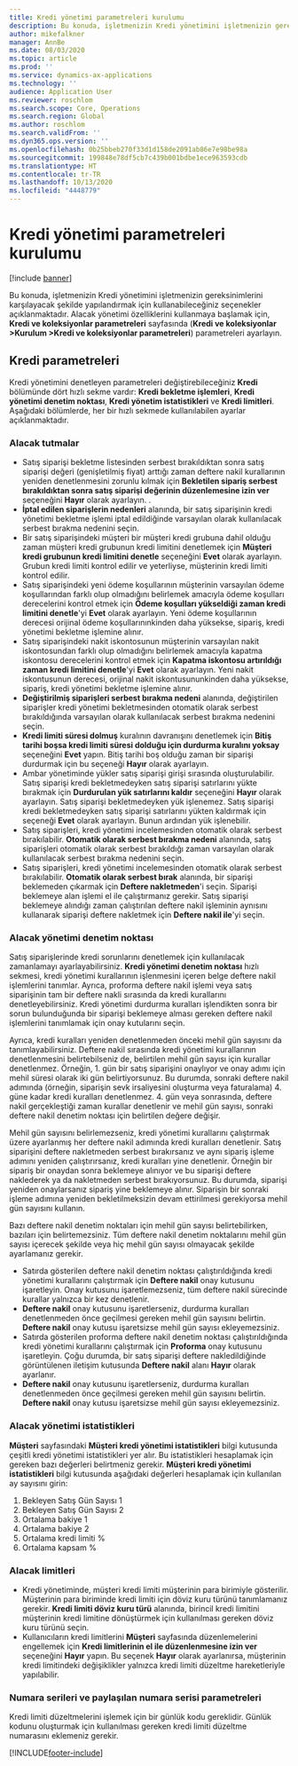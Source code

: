 ```yaml
---
title: Kredi yönetimi parametreleri kurulumu
description: Bu konuda, işletmenizin Kredi yönetimini işletmenizin gereksinimlerini karşılayacak şekilde yapılandırmak için kullanabileceğiniz seçenekler açıklanmaktadır.
author: mikefalkner
manager: AnnBe
ms.date: 08/03/2020
ms.topic: article
ms.prod: ''
ms.service: dynamics-ax-applications
ms.technology: ''
audience: Application User
ms.reviewer: roschlom
ms.search.scope: Core, Operations
ms.search.region: Global
ms.author: roschlom
ms.search.validFrom: ''
ms.dyn365.ops.version: ''
ms.openlocfilehash: 0b25bbeb270f33d1d158de2091ab86e7e98be98a
ms.sourcegitcommit: 199848e78df5cb7c439b001bdbe1ece963593cdb
ms.translationtype: HT
ms.contentlocale: tr-TR
ms.lasthandoff: 10/13/2020
ms.locfileid: "4448779"
---
```

# <a name="credit-management-parameters-setup"></a>Kredi yönetimi parametreleri kurulumu

[!include [banner](../includes/banner.md)]

Bu konuda, işletmenizin Kredi yönetimini işletmenizin gereksinimlerini karşılayacak şekilde yapılandırmak için kullanabileceğiniz seçenekler açıklanmaktadır. Alacak yönetimi özelliklerini kullanmaya başlamak için, **Kredi ve koleksiyonlar parametreleri** sayfasında (**Kredi ve koleksiyonlar \>Kurulum \>Kredi ve koleksiyonlar parametreleri**) parametreleri ayarlayın.

## <a name="credit-parameters"></a>Kredi parametreleri

Kredi yönetimini denetleyen parametreleri değiştirebileceğiniz **Kredi** bölümünde dört hızlı sekme vardır: **Kredi bekletme işlemleri**, **Kredi yönetimi denetim noktası**, **Kredi yönetim istatistikleri** ve **Kredi limitleri**. Aşağıdaki bölümlerde, her bir hızlı sekmede kullanılabilen ayarlar açıklanmaktadır.

### <a name="credit-holds"></a>Alacak tutmalar

- Satış siparişi bekletme listesinden serbest bırakıldıktan sonra satış siparişi değeri (genişletilmiş fiyat) arttığı zaman deftere nakil kurallarının yeniden denetlenmesini zorunlu kılmak için **Bekletilen sipariş serbest bırakıldıktan sonra satış siparişi değerinin düzenlemesine izin ver** seçeneğini **Hayır** olarak ayarlayın. .
- **İptal edilen siparişlerin nedenleri** alanında, bir satış siparişinin kredi yönetimi bekletme işlemi iptal edildiğinde varsayılan olarak kullanılacak serbest bırakma nedenini seçin.
- Bir satış siparişindeki müşteri bir müşteri kredi grubuna dahil olduğu zaman müşteri kredi grubunun kredi limitini denetlemek için **Müşteri kredi grubunun kredi limitini denetle** seçeneğini **Evet** olarak ayarlayın. Grubun kredi limiti kontrol edilir ve yeterliyse, müşterinin kredi limiti kontrol edilir.
- Satış siparişindeki yeni ödeme koşullarının müşterinin varsayılan ödeme koşullarından farklı olup olmadığını belirlemek amacıyla ödeme koşulları derecelerini kontrol etmek için **Ödeme koşulları yükseldiği zaman kredi limitini denetle**'yi **Evet** olarak ayarlayın. Yeni ödeme koşullarının derecesi orijinal ödeme koşullarınınkinden daha yüksekse, sipariş, kredi yönetimi bekletme işlemine alınır.
- Satış siparişindeki nakit iskontosunun müşterinin varsayılan nakit iskontosundan farklı olup olmadığını belirlemek amacıyla kapatma iskontosu derecelerini kontrol etmek için **Kapatma iskontosu artırıldığı zaman kredi limitini denetle**'yi **Evet** olarak ayarlayın. Yeni nakit iskontusunun derecesi, orijinal nakit iskontusununkinden daha yüksekse, sipariş, kredi yönetimi bekletme işlemine alınır.
- **Değiştirilmiş siparişleri serbest bırakma nedeni** alanında, değiştirilen siparişler kredi yönetimi bekletmesinden otomatik olarak serbest bırakıldığında varsayılan olarak kullanılacak serbest bırakma nedenini seçin.
- **Kredi limiti süresi dolmuş** kuralının davranışını denetlemek için **Bitiş tarihi boşsa kredi limiti süresi dolduğu için durdurma kuralını yoksay** seçeneğini **Evet** yapın. Bitiş tarihi boş olduğu zaman bir siparişi durdurmak için bu seçeneği **Hayır** olarak ayarlayın.
- Ambar yönetiminde yükler satış siparişi girişi sırasında oluşturulabilir. Satış siparişi kredi bekletmedeyken satış siparişi satırlarını yükte bırakmak için **Durdurulan yük satırlarını kaldır** seçeneğini **Hayır** olarak ayarlayın. Satış siparişi bekletmedeyken yük işlenemez. Satış siparişi kredi bekletmedeyken satış siparişi satırlarını yükten kaldırmak için seçeneği **Evet** olarak ayarlayın. Bunun ardından yük işlenebilir.
- Satış siparişleri, kredi yönetimi incelemesinden otomatik olarak serbest bırakılabilir. **Otomatik olarak serbest bırakma nedeni** alanında, satış siparişleri otomatik olarak serbest bırakıldığı zaman varsayılan olarak kullanılacak serbest bırakma nedenini seçin.
- Satış siparişleri, kredi yönetimi incelemesinden otomatik olarak serbest bırakılabilir. **Otomatik olarak serbest bırak** alanında, bir siparişi beklemeden çıkarmak için **Deftere nakletmeden**'i seçin. Siparişi beklemeye alan işlemi el ile çalıştırmanız gerekir. Satış siparişi beklemeye alındığı zaman çalıştırılan deftere nakil işleminin aynısını kullanarak siparişi deftere nakletmek için **Deftere nakil ile**'yi seçin.

### <a name="credit-management-checkpoint"></a>Alacak yönetimi denetim noktası

Satış siparişlerinde kredi sorunlarını denetlemek için kullanılacak zamanlamayı ayarlayabilirsiniz. **Kredi yönetimi denetim noktası** hızlı sekmesi, kredi yönetimi kurallarının işlenmesini içeren belge deftere nakil işlemlerini tanımlar. Ayrıca, proforma deftere nakil işlemi veya satış siparişinin tam bir deftere nakli sırasında da kredi kurallarını denetleyebilirsiniz. Kredi yönetimi durdurma kuralları işlendikten sonra bir sorun bulunduğunda bir siparişi beklemeye alması gereken deftere nakil işlemlerini tanımlamak için onay kutularını seçin.

Ayrıca, kredi kuralları yeniden denetlenmeden önceki mehil gün sayısını da tanımlayabilirsiniz. Deftere nakil sırasında kredi yönetimi kurallarının denetlenmesini belirtebilseniz de, belirtilen mehil gün sayısı için kurallar denetlenmez. Örneğin, 1. gün bir satış siparişini onaylıyor ve onay adımı için mehil süresi olarak iki gün belirtiyorsunuz. Bu durumda, sonraki deftere nakil adımında (örneğin, siparişin sevk irsaliyesini oluşturma veya faturalama) 4. güne kadar kredi kuralları denetlenmez. 4. gün veya sonrasında, deftere nakil gerçekleştiği zaman kurallar denetlenir ve mehil gün sayısı, sonraki deftere nakil denetim noktası için belirtilen değere değişir.

Mehil gün sayısını belirlemezseniz, kredi yönetimi kurallarını çalıştırmak üzere ayarlanmış her deftere nakil adımında kredi kuralları denetlenir. Satış siparişini deftere nakletmeden serbest bırakırsanız ve aynı sipariş işleme adımını yeniden çalıştırırsanız, kredi kuralları yine denetlenir. Örneğin bir sipariş bir onaydan sonra beklemeye alınıyor ve bu siparişi deftere naklederek ya da nakletmeden serbest bırakıyorsunuz. Bu durumda, siparişi yeniden onaylarsanız sipariş yine beklemeye alınır. Siparişin bir sonraki işleme adımına yeniden bekletilmeksizin devam ettirilmesi gerekiyorsa mehil gün sayısını kullanın.

Bazı deftere nakil denetim noktaları için mehil gün sayısı belirtebilirken, bazıları için belirtemezsiniz. Tüm deftere nakil denetim noktalarını mehil gün sayısı içerecek şekilde veya hiç mehil gün sayısı olmayacak şekilde ayarlamanız gerekir.

- Satırda gösterilen deftere nakil denetim noktası çalıştırıldığında kredi yönetimi kurallarını çalıştırmak için **Deftere nakil** onay kutusunu işaretleyin. Onay kutusunu işaretlemezseniz, tüm deftere nakil sürecinde kurallar yalnızca bir kez denetlenir.
- **Deftere nakil** onay kutusunu işaretlerseniz, durdurma kuralları denetlenmeden önce geçilmesi gereken mehil gün sayısını belirtin. **Deftere nakil** onay kutusu işaretsizse mehil gün sayısı ekleyemezsiniz.
- Satırda gösterilen proforma deftere nakil denetim noktası çalıştırıldığında kredi yönetimi kurallarını çalıştırmak için **Proforma** onay kutusunu işaretleyin. Çoğu durumda, bir satış siparişi deftere nakledildiğinde görüntülenen iletişim kutusunda **Deftere nakil** alanı **Hayır** olarak ayarlanır.
- **Deftere nakil** onay kutusunu işaretlerseniz, durdurma kuralları denetlenmeden önce geçilmesi gereken mehil gün sayısını belirtin. **Deftere nakil** onay kutusu işaretsizse mehil gün sayısı ekleyemezsiniz.

### <a name="credit-management-statistics"></a>Alacak yönetimi istatistikleri

**Müşteri** sayfasındaki **Müşteri kredi yönetimi istatistikleri** bilgi kutusunda çeşitli kredi yönetimi istatistikleri yer alır. Bu istatistikleri hesaplamak için gereken bazı değerleri belirtmeniz gerekir. **Müşteri kredi yönetimi istatistikleri** bilgi kutusunda aşağıdaki değerleri hesaplamak için kullanılan ay sayısını girin:

1. Bekleyen Satış Gün Sayısı 1
2. Bekleyen Satış Gün Sayısı 2
3. Ortalama bakiye 1
4. Ortalama bakiye 2
5. Ortalama kredi limiti %
6. Ortalama kapsam %

### <a name="credit-limits"></a>Alacak limitleri

- Kredi yönetiminde, müşteri kredi limiti müşterinin para birimiyle gösterilir. Müşterinin para biriminde kredi limiti için döviz kuru türünü tanımlamanız gerekir. **Kredi limiti döviz kuru türü** alanında, birincil kredi limitini müşterinin kredi limitine dönüştürmek için kullanılması gereken döviz kuru türünü seçin.
- Kullanıcıların kredi limitlerini **Müşteri** sayfasında düzenlemelerini engellemek için **Kredi limitlerinin el ile düzenlenmesine izin ver** seçeneğini **Hayır** yapın. Bu seçenek **Hayır** olarak ayarlanırsa, müşterinin kredi limitindeki değişiklikler yalnızca kredi limiti düzeltme hareketleriyle yapılabilir.

### <a name="number-sequences-and-shared-number-sequence-parameters"></a>Numara serileri ve paylaşılan numara serisi parametreleri

Kredi limiti düzeltmelerini işlemek için bir günlük kodu gereklidir. Günlük kodunu oluşturmak için kullanılması gereken kredi limiti düzeltme numarasını eklemeniz gerekir.


[!INCLUDE[footer-include](../../includes/footer-banner.md)]